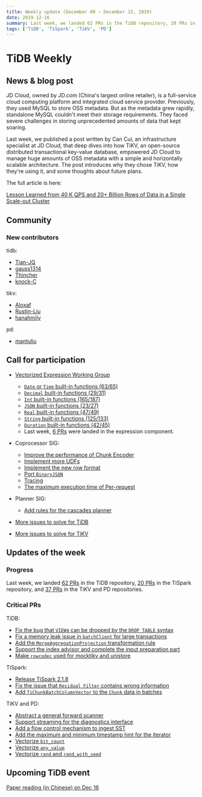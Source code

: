 ```yaml
---
title: Weekly update (December 09 ~ December 15, 2019)
date: 2019-12-16
summary: Last week, we landed 62 PRs in the TiDB repository, 20 PRs in the TiSpark repository, and 37 PRs in the TiKV and PD repositories.
tags: ['TiDB', 'TiSpark', 'TiKV', 'PD']
---
```


# TiDB Weekly

## News & blog post

JD Cloud, owned by JD.com (China's largest online retailer), is a full-service cloud computing platform and integrated cloud service provider. Previously, they used MySQL to store OSS metadata. But as the metadata grew rapidly, standalone MySQL couldn't meet their storage requirements. They faced severe challenges in storing unprecedented amounts of data that kept soaring.

Last week, we published a post written by Can Cui, an infrastructure specialist at JD Cloud, that deep dives into how TiKV, an open-source distributed transactional key-value database, empowered JD Cloud to manage huge amounts of OSS metadata with a simple and horizontally scalable architecture. The post introduces why they chose TiKV, how they're using it, and some thoughts about future plans.

The full article is here:

[Lesson Learned from 40 K QPS and 20+ Billion Rows of Data in a Single Scale-out Cluster](https://pingcap.com/case-studies/lesson-learned-from-40-k-qps-and-20-billion-rows-of-data-in-a-single-scale-out-cluster/)

## Community

### New contributors

tidb:

* [Tian-JQ](https://github.com/Tian-JQ)
* [gauss1314](https://github.com/gauss1314)
* [Thincher](https://github.com/Thincher)
* [knock-C](https://github.com/knock-C)

tikv:

* [Aloxaf](https://github.com/Aloxaf)
* [Rustin-Liu](https://github.com/Rustin-Liu)
* [hanahmily](https://github.com/hanahmily)

pd:

* [mantuliu](https://github.com/mantuliu)

## Call for participation

* [Vectorized Expression Working Group](https://github.com/pingcap/community/blob/master/working-groups/wg-vec-expr.md)
    * [`Date` or `Time` built-in functions (63/65)](https://github.com/pingcap/tidb/issues/12101)
    * [`Decimal` built-in functions (29/31)](https://github.com/pingcap/tidb/issues/12102)
    * [`Int` built-in functions (165/187)](https://github.com/pingcap/tidb/issues/12103)
    * [`JSON` built-in functions (23/27)](https://github.com/pingcap/tidb/issues/12104)
    * [`Real` built-in functions (47/49)](https://github.com/pingcap/tidb/issues/12105)
    * [`String` built-in functions (125/133)](https://github.com/pingcap/tidb/issues/12106)
    * [`Duration` built-in functions (42/45)](https://github.com/pingcap/tidb/issues/12176)
    * Last week, [6 PRs](https://github.com/pingcap/tidb/pulls?utf8=%E2%9C%93&q=is%3Apr+is%3Amerged+sort%3Aupdated-desc+merged%3A2019-12-09..2019-12-15+label%3Acomponent%2Fexpression+) were landed in the expression component.

* Coprocessor SIG:
    * [Improve the performance of Chunk Encoder](https://github.com/tikv/tikv/issues/5729)
    * [Implement more UDFs](https://github.com/tikv/tikv/issues/5727)
    * [Implement the new row format](https://github.com/tikv/tikv/issues/5726)
    * [Port `BinaryJSON`](https://github.com/tikv/tikv/issues/5715)
    * [Tracing](https://github.com/tikv/tikv/issues/5714)
    * [The maximum execution time of Per-request](https://github.com/tikv/tikv/issues/5712)

* Planner SIG:
    * [Add rules for the cascades planner](https://github.com/pingcap/tidb/issues/13709)

* [More issues to solve for TiDB](https://github.com/pingcap/tidb/issues?q=is%3Aissue+is%3Aopen+label%3A%22help+wanted%22)
* [More issues to solve for TiKV](https://github.com/tikv/tikv/labels/S%3A%20HelpWanted)

## Updates of the week

### Progress

Last week, we landed [62 PRs](https://github.com/pingcap/tidb/pulls?utf8=%E2%9C%93&q=is%3Apr+is%3Amerged+merged%3A2019-12-09..2019-12-15+) in the TiDB repository, [20 PRs](https://github.com/pingcap/tispark/pulls?utf8=%E2%9C%93&q=is%3Apr+is%3Amerged+merged%3A2019-12-09..2019-12-15+) in the TiSpark repository, and [37 PRs](https://github.com/search?q=repo%3Atikv%2Ftikv+repo%3Apingcap%2Fpd+is%3Apr+is%3Amerged+merged%3A2019-12-09..2019-12-15&type=Issues) in the TiKV and PD repositories.

### Critical PRs

TiDB:

* [Fix the bug that `VIEW`s can be dropped by the `DROP TABLE` syntax](https://github.com/pingcap/tidb/pull/14048)
* [Fix a memory leak issue in `batchClient` for large transactions](https://github.com/pingcap/tidb/pull/14031)
* [Add the `MergeAggregationProjection` transformation rule](https://github.com/pingcap/tidb/pull/13986)
* [Support the index advisor and complete the input preparation part](https://github.com/pingcap/tidb/pull/13968)
* [Make `rowcodec` used for mocktikv and unistore](https://github.com/pingcap/tidb/pull/13774)

TiSpark:

* [Release TiSpark 2.1.8](https://github.com/pingcap/tispark/pull/1305)
* [Fix the issue that `Residual Filter` contains wrong information](https://github.com/pingcap/tispark/pull/1308)
* [Add `TiChunkBatchColumnVector` to the `Chunk` data in batches](https://github.com/pingcap/tispark/pull/1292)

TiKV and PD:

* [Abstract a general forward scanner](https://github.com/tikv/tikv/pull/6218)
* [Support streaming for the diagnostics interface](https://github.com/tikv/tikv/pull/6229)
* [Add a flow control mechanism to ingest SST](https://github.com/tikv/tikv/pull/6202)
* [Add the maximum and minimum timestamp hint for the iterator](https://github.com/tikv/tikv/pull/6194)
* [Vectorize `bit_count`](https://github.com/tikv/tikv/pull/6184)
* [Vectorize `any_value`](https://github.com/tikv/tikv/pull/6164)
* [Vectorize `rand` and `rand_with_seed`](https://github.com/tikv/tikv/pull/6117)

## Upcoming TiDB event

[Paper reading (in Chinese) on Dec 16](https://github.com/pingcap/presentations/blob/master/paper-reading.md)
